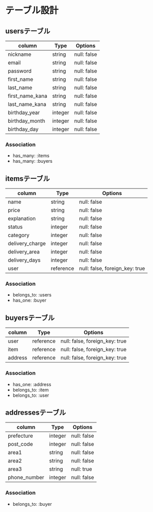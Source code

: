 # テーブル設計

## usersテーブル

| column          | Type    | Options     |
| --------------- | ------- | ----------- |
| nickname        | string  | null: false |
| email           | string  | null: false |
| password        | string  | null: false |
| first_name      | string  | null: false |
| last_name       | string  | null: false |
| first_name_kana | string  | null: false |
| last_name_kana  | string  | null: false |
| birthday_year   | integer | null: false |
| birthday_month  | integer | null: false |
| birthday_day    | integer | null: false |

### Association
- has_many: :items
- has_many: :buyers



## itemsテーブル

| column          | Type      | Options                        |
| --------------- | --------- | -------------------------------|
| name            | string    | null: false                    |
| price           | string    | null: false                    |
| explanation     | string    | null: false                    |
| status          | integer   | null: false                    |
| category        | integer   | null: false                    |
| delivery_charge | integer   | null: false                    |
| delivery_area   | integer   | null: false                    |
| delivery_days   | integer   | null: false                    |
| user            | reference | null: false, foreign_key: true |


### Association
- belongs_to: :users
- has_one: :buyer



## buyersテーブル

| column    | Type      | Options                        |
| --------- | --------- | ------------------------------ |
| user      | reference | null: false, foreign_key: true |
| item      | reference | null: false, foreign_key: true |
| address   | reference | null: false, foreign_key: true |

### Association
- has_one: :address
- belongs_to: :item
- belongs_to: :user



## addressesテーブル

| column       | Type      | Options                        |
| ------------ | --------- | ------------------------------ |
| prefecture   | integer   | null: false                    |
| post_code    | integer   | null: false                    |
| area1        | string    | null: false                    |
| area2        | string    | null: false                    |
| area3        | string    | null: true                     |
| phone_number | integer   | null: false                    |


### Association
- belongs_to: :buyer

